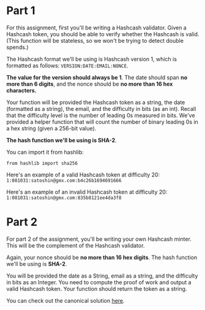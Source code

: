 # Part 1

For this assignment, first you'll be writing a Hashcash validator. Given a Hashcash token, you should be able to verify whether the Hashcash is valid. (This function will be stateless, so we won't be trying to detect double spends.) 

The Hashcash format we'll be using is Hashcash version 1, which is formatted as follows: `VERSION:DATE:EMAIL:NONCE`. 

**The value for the version should always be 1**. The date should span **no more than 6 digits**, and the nonce should be **no more than 16 hex characters.**

Your function will be provided the Hashcash token as a string, the date (formatted as a string), the email, and the difficulty in bits (as an int). Recall that the difficulty level is the number of leading 0s measured in bits. We've provided a helper function that will count the number of binary leading 0s in a hex string (given a 256-bit value).

**The hash function we'll be using is SHA-2**.

You can import it from hashlib:

```
from hashlib import sha256
```

Here's an example of a valid Hashcash token at difficulty 20: `1:081031:satoshin@gmx.com:b4c26b1694691666`

Here's an example of an invalid Hashcash token at difficulty 20: `1:081031:satoshin@gmx.com:835b8121ee4da3f8`

# Part 2

For part 2 of the assignment, you'll be writing your own Hashcash minter. This will be the complement of the Hashcash validator.

Again, your nonce should be **no more than 16 hex digits**. The hash function we'll be using is **SHA-2**.

You will be provided the date as a String, email as a string, and the difficulty in bits as an Integer. You need to compute the proof of work and output a valid Hashcash token. Your function should return the token as a string.

You can check out the canonical solution [here](https://repl.it/@nakamoto/Hashcash-Solution#main.py).